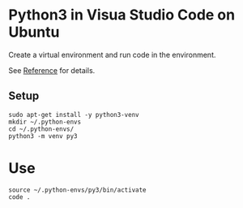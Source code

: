 # Python3 in Visua Studio Code on Ubuntu

Create a virtual environment and run code in the environment.

See [Reference](https://www.digitalocean.com/community/tutorials/how-to-install-python-3-and-set-up-a-local-programming-environment-on-ubuntu-16-04) for details.

## Setup

```
sudo apt-get install -y python3-venv
mkdir ~/.python-envs
cd ~/.python-envs/
python3 -m venv py3
```

# Use

```
source ~/.python-envs/py3/bin/activate
code .
```